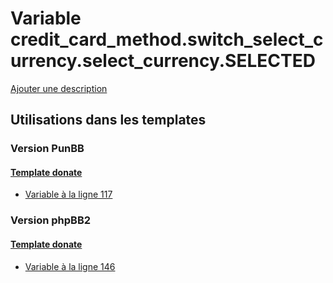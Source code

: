 # Variable credit_card_method.switch_select_currency.select_currency.SELECTED
[Ajouter une description](https://fa-tvars.appspot.com/var/credit_card_method.switch_select_currency.select_currency.SELECTED)

## Utilisations dans les templates

### Version PunBB

#### [Template donate](punbb/donate.md)
* [Variable &agrave; la ligne 117](../punbb/donate.tpl#L117)

### Version phpBB2

#### [Template donate](subsilver/donate.md)
* [Variable &agrave; la ligne 146](../subsilver/donate.tpl#L146)